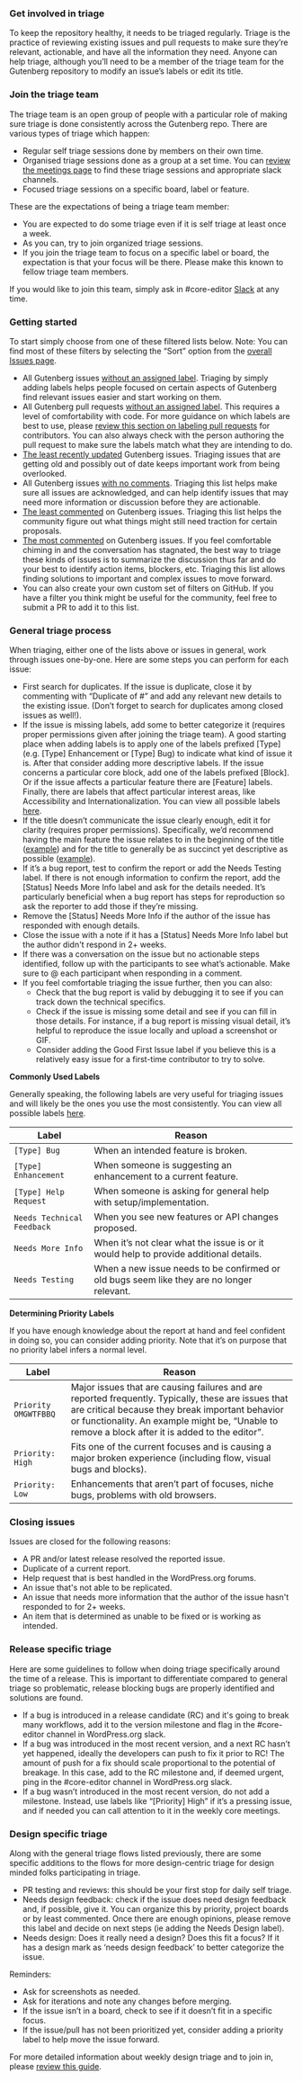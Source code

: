 ### Get involved in triage
To keep the repository healthy, it needs to be triaged regularly. Triage is the practice of reviewing existing issues and pull requests to make sure they’re relevant, actionable, and have all the information they need. Anyone can help triage, although you’ll need to be a member of the triage team for the Gutenberg repository to modify an issue’s labels or edit its title.

### Join the triage team
The triage team is an open group of people with a particular role of making sure triage is done consistently across the Gutenberg repo. There are various types of triage which happen:

* Regular self triage sessions done by members on their own time.
* Organised triage sessions done as a group at a set time. You can [review the meetings page](https://make.wordpress.org/meetings/) to find these triage sessions and appropriate slack channels.
* Focused triage sessions on a specific board, label or feature.

These are the expectations of being a triage team member:

* You are expected to do some triage even if it is self triage at least once a week.
* As you can, try to join organized triage sessions.
* If you join the triage team to focus on a specific label or board, the expectation is that your focus will be there. Please make this known to fellow triage team members.

If you would like to join this team, simply ask in #core-editor [Slack](https://make.wordpress.org/chat/) at any time. 

### Getting started
To start simply choose from one of these filtered lists below. Note: You can find most of these filters by selecting the “Sort” option from the [overall Issues page](https://github.com/wordpress/gutenberg/issues).

* All Gutenberg issues [without an assigned label](https://github.com/WordPress/gutenberg/issues?q=is%3Aopen+is%3Aissue+no%3Alabel+sort%3Aupdated-asc). Triaging by simply adding labels helps people focused on certain aspects of Gutenberg find relevant issues easier and start working on them.
* All Gutenberg pull requests [without an assigned label](https://github.com/WordPress/gutenberg/pulls?q=is%3Aopen+is%3Apr+no%3Alabel). This requires a level of comfortability with code. For more guidance on which labels are best to use, please [review this section on labeling pull requests](https://github.com/WordPress/gutenberg/blob/master/docs/contributors/repository-management.md#pull-requests) for contributors. You can also always check with the person authoring the pull request to make sure the labels match what they are intending to do.
* [The least recently updated](https://github.com/WordPress/gutenberg/issues?q=is%3Aopen+is%3Aissue+sort%3Aupdated-asc) Gutenberg issues. Triaging issues that are getting old and possibly out of date keeps important work from being overlooked.
* All Gutenberg issues [with no comments](https://github.com/wordpress/gutenberg/issues?q=is%3Aissue+is%3Aopen+comments%3A0+). Triaging this list helps make sure all issues are acknowledged, and can help identify issues that may need more information or discussion before they are actionable.
* [The least commented](https://github.com/wordpress/gutenberg/issues?q=is%3Aissue+is%3Aopen+sort%3Acomments-asc) on Gutenberg issues. Triaging this list helps the community figure out what things might still need traction for certain proposals.
* [The most commented](https://github.com/wordpress/gutenberg/issues?q=is%3Aissue+is%3Aopen+sort%3Acomments-desc) on Gutenberg  issues. If you feel comfortable chiming in and the conversation has stagnated, the best way to triage these kinds of issues is to summarize the discussion thus far and do your best to identify action items, blockers, etc. Triaging this list allows finding solutions to important and complex issues to move forward. 
* You can also create your own custom set of filters on GitHub. If you have a filter you think might be useful for the community, feel free to submit a PR to add it to this list.


### General triage process
When triaging, either one of the lists above or issues in general, work through issues one-by-one. Here are some steps you can perform for each issue:

* First search for duplicates. If the issue is duplicate, close it by commenting with “Duplicate of #” and add any relevant new details to the existing issue. (Don’t forget to search for duplicates among closed issues as well!).
* If the issue is missing labels, add some to better categorize it (requires proper permissions given after joining the triage team). A good starting place when adding labels is to apply one of the labels prefixed [Type] (e.g. [Type] Enhancement or [Type] Bug) to indicate what kind of issue it is. After that consider adding more descriptive labels. If the issue concerns a particular core block, add one of the labels prefixed [Block]. Or if the issue affects a particular feature there are [Feature] labels. Finally, there are labels that affect particular interest areas, like Accessibility and Internationalization. You can view all possible labels [here](https://github.com/WordPress/gutenberg/labels).
* If the title doesn’t communicate the issue clearly enough, edit it for clarity (requires proper permissions). Specifically, we’d recommend having the main feature the issue relates to in the beginning of the title ([example](https://github.com/WordPress/gutenberg/issues/6193)) and for the title to generally be as succinct yet descriptive as possible ([example](https://github.com/WordPress/gutenberg/issues/6193)). 
* If it’s a bug report, test to confirm the report or add the Needs Testing label. If there is not enough information to confirm the report, add the [Status] Needs More Info label and ask for the details needed. It’s particularly beneficial when a bug report has steps for reproduction so ask the reporter to add those if they’re missing.
* Remove the [Status] Needs More Info if the author of the issue has responded with enough details.
* Close the issue with a note if it has a [Status] Needs More Info label but the author didn't respond in 2+ weeks.
* If there was a conversation on the issue but no actionable steps identified, follow up with the participants to see what’s actionable. Make sure to @ each participant when responding in a comment.
* If you feel comfortable triaging the issue further, then you can also:
    * Check that the bug report is valid by debugging it to see if you can track down the technical specifics.
    * Check if the issue is missing some detail and see if you can fill in those details. For instance, if a bug report is missing visual detail, it’s helpful to reproduce the issue locally and upload a screenshot or GIF.
    * Consider adding the Good First Issue label if you believe this is a relatively easy issue for a first-time contributor to try to solve.
	 
**Commonly Used Labels**

Generally speaking, the following labels are very useful for triaging issues and will likely be the ones you use the most consistently. You can view all possible labels [here](https://github.com/WordPress/gutenberg/labels).

| Label | Reason |
| ------------- | ------------- |
|`[Type] Bug` | When an intended feature is broken. |
|`[Type] Enhancement` | When someone is suggesting an enhancement to a current feature. |
| `[Type] Help Request`  | When someone is asking for general help with setup/implementation.   |
| `Needs Technical Feedback` | When you see new features or API changes proposed. |
| `Needs More Info`  | When it’s not clear what the issue is or it would help to provide additional details.  |
| `Needs Testing`  | When a new issue needs to be confirmed or old bugs seem like they are no longer relevant.  |

**Determining Priority Labels**

If you have enough knowledge about the report at hand and feel confident in doing so, you can consider adding priority. Note that it’s on purpose that no priority label infers a normal level.

| Label | Reason |
| ------------- | ------------- |
|`Priority OMGWTFBBQ` | Major issues that are causing failures and are reported frequently. Typically, these are issues that are critical because they break important behavior or functionality. An example might be, “Unable to remove a block after it is added to the editor”.  |
|`Priority: High` | Fits one of the current focuses and is causing  a major broken experience (including flow, visual bugs and blocks). |
| `Priority: Low`  | Enhancements that aren’t part of focuses, niche bugs, problems with old browsers.   |

### Closing issues

Issues are closed for the following reasons: 

* A PR and/or latest release resolved the reported issue. 
* Duplicate of a current report. 
* Help request that is best handled in the WordPress.org forums.
* An issue that's not able to be replicated.
* An issue that needs more information that the author of the issue hasn't responded to for 2+ weeks. 
* An item that is determined as unable to be fixed or is working as intended. 

### Release specific triage
Here are some guidelines to follow when doing triage specifically around the time of a release. This is important to differentiate compared to general triage so problematic, release blocking bugs are properly identified and solutions are found.

* If a bug is introduced in a release candidate (RC) and it's going to break many workflows, add it to the version milestone and flag in the #core-editor channel in WordPress.org slack.
* If a bug was introduced in the most recent version, and a next RC hasn’t yet happened, ideally the developers can push to fix it prior to RC! The amount of push for a fix should scale proportional to the potential of breakage. In this case, add to the RC milestone and, if deemed urgent, ping in the #core-editor channel in WordPress.org slack. 
* If a bug wasn’t introduced in the most recent version, do not add a milestone. Instead, use labels like “[Priority] High” if it’s a pressing issue, and if needed you can call attention to it in the weekly core meetings. 

### Design specific triage
Along with the general triage flows listed previously, there are some specific additions to the flows for more design-centric triage for design minded folks participating in triage. 

* PR testing and reviews: this should be your first stop for daily self triage. 
* Needs design feedback: check if the issue does need design feedback and, if possible, give it. You can organize this by priority, project boards or by least commented. Once there are enough opinions, please remove this label and decide on next steps (ie adding the Needs Design label). 
*  Needs design: Does it really need a design? Does this fit a focus? If it has a design mark as ‘needs design feedback’ to better categorize the issue. 
 
Reminders: 
* Ask for screenshots as needed. 
* Ask for iterations and note any changes before merging. 
* If the issue isn’t in a board, check to see if it doesn’t fit in a specific focus. 
* If the issue/pull has not been prioritized yet, consider adding a priority label to help move the issue forward. 

For more detailed information about weekly design triage and to join in, please [review this guide](https://make.wordpress.org/design/handbook/workflows/weekly-gutenberg-design-triage/). 
